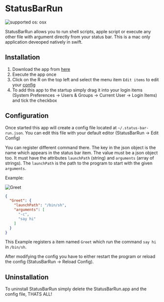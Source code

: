 # StatusBarRun
![supported os: osx](https://img.shields.io/badge/supported%20os-osx-brightgreen.svg)

StatusBarRun allows you to run shell scripts, apple script or execute any other file with argument directly from your status bar. This is a mac only application deveoped natively in swift.

## Installation

1. Download the app from [here](https://github.com/simonmeusel/StatusBarRun/releases)
2. Execute the app once
3. Click on the R on the top left and select the menu item `Edit items` to edit your [config](https://github.com/simonmeusel/StatusBarRun#configuration)
4. To add this app to the startup simply drag it into your login items (System Preferences -> Users & Groups -> Current User -> Login Items) and tick the checkbox

## Configuration

Once started this app will create a config file located at `~/.status-bar-run.json`. You can edit this file with your default editor (StatusBarRun -> Edit Config)

You can register different command there.
The key in the json object is the name which appears in the status bar item.
The value must be a json object too. It must have the attributes `launchPath` (string) and `arguments` (array of strings).
The `launchPath` is the path to the program to start with the given `arguments`.

Example:

![Greet](http://i.imgur.com/5dylGW2.png)

```json
{
  "Greet": {
    "launchPath": "/bin/sh",
    "arguments": [
      "-c",
      "say hi"
    ]
  }
}
```

This Example registers a item named `Greet` which run the command `say hi` in `/bin/sh`.

After modifying the config you have to either restart the program or reload the config (StatusBarRun -> Reload Config).

## Uninstallation

To uninstall StatusBarRun simply delete the StatusBarRun.app and the config file, THATS ALL!
